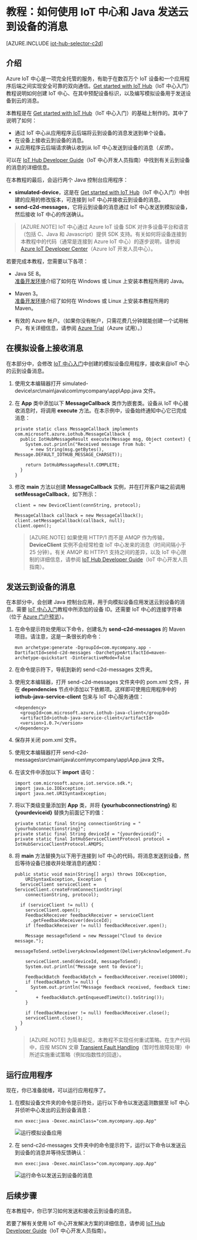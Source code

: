 <properties
	pageTitle="使用 IoT 中心发送云到设备的消息 | Azure"
	description="遵照本教程了解如何将 Azure IoT 中心与 Java 配合使用，以发送云到设备的消息。"
	services="iot-hub"
	documentationCenter="java"
	authors="dominicbetts"
	manager="timlt"
	editor=""/>

<tags
     ms.service="iot-hub"
     ms.devlang="java"
     ms.topic="article"
     ms.tgt_pltfrm="na"
     ms.workload="na"
     ms.date="09/13/2016"
     ms.author="dobett"
     wacn.date="10/10/2016"/>

# 教程：如何使用 IoT 中心和 Java 发送云到设备的消息

[AZURE.INCLUDE [iot-hub-selector-c2d](../../includes/iot-hub-selector-c2d.md)]

## 介绍

Azure IoT 中心是一项完全托管的服务，有助于在数百万个 IoT 设备和一个应用程序后端之间实现安全可靠的双向通信。[Get started with IoT Hub]（IoT 中心入门）教程说明如何创建 IoT 中心、在其中预配设备标识，以及编写模拟设备用于发送设备到云的消息。

本教程是在 [Get started with IoT Hub]（IoT 中心入门）的基础上制作的。其中了说明了如何：

- 通过 IoT 中心从应用程序云后端将云到设备的消息发送到单个设备。
- 在设备上接收云到设备的消息。
- 从应用程序云后端请求确认收到从 IoT 中心发送到设备的消息（*反馈*）。

可以在 [IoT Hub Developer Guide][IoT Hub Developer Guide - C2D]（IoT 中心开发人员指南）中找到有关云到设备的消息的详细信息。

在本教程的最后，会运行两个 Java 控制台应用程序：

* **simulated-device**，这是在 [Get started with IoT Hub]（IoT 中心入门）中创建的应用的修改版本，可连接到 IoT 中心并接收云到设备的消息。
* **send-c2d-messages**，它将云到设备的消息通过 IoT 中心发送到模拟设备，然后接收 IoT 中心的传送确认。

> [AZURE.NOTE] IoT 中心通过 Azure IoT 设备 SDK 对许多设备平台和语言（包括 C、Java 和 Javascript）提供 SDK 支持。有关如何将设备连接到本教程中的代码（通常是连接到 Azure IoT 中心）的逐步说明，请参阅 [Azure IoT Developer Center]（Azure IoT 开发人员中心）。

若要完成本教程，您需要以下各项：

+ Java SE 8。<br/>[准备开发环境][lnk-dev-setup]介绍了如何在 Windows 或 Linux 上安装本教程所用的 Java。

+ Maven 3。<br/>[准备开发环境][lnk-dev-setup]介绍了如何在 Windows 或 Linux 上安装本教程所用的 Maven。

+ 有效的 Azure 帐户。（如果你没有帐户，只需花费几分钟就能创建一个试用帐户。有关详细信息，请参阅 [Azure Trial][lnk-free-trial]（Azure 试用）。）

## 在模拟设备上接收消息

在本部分中，会修改 [IoT 中心入门]中创建的模拟设备应用程序，接收来自IoT 中心的云到设备消息。

1. 使用文本编辑器打开 simulated-device\\src\\main\\java\\com\\mycompany\\app\\App.java 文件。

2. 在 **App** 类中添加以下 **MessageCallback** 类作为嵌套类。设备从 IoT 中心接收消息时，将调用 **execute** 方法。在本示例中，设备始终通知中心它已完成消息：

    ```
    private static class MessageCallback implements
    com.microsoft.azure.iothub.MessageCallback {
      public IotHubMessageResult execute(Message msg, Object context) {
        System.out.println("Received message from hub: "
          + new String(msg.getBytes(), Message.DEFAULT_IOTHUB_MESSAGE_CHARSET));

        return IotHubMessageResult.COMPLETE;
      }
    }
    ```

3. 修改 **main** 方法以创建 **MessageCallback** 实例，并在打开客户端之前调用 **setMessageCallback**，如下所示：

    ```
    client = new DeviceClient(connString, protocol);

    MessageCallback callback = new MessageCallback();
    client.setMessageCallback(callback, null);
    client.open();
    ```

    > [AZURE.NOTE] 如果使用 HTTP/1 而不是 AMQP 作为传输，**DeviceClient** 实例不会经常检查 IoT 中心发来的消息（时间间隔小于 25 分钟）。有关 AMQP 和 HTTP/1 支持之间的差异，以及 IoT 中心限制的详细信息，请参阅 [IoT Hub Developer Guide][IoT Hub Developer Guide - C2D]（IoT 中心开发人员指南）。

## 发送云到设备的消息

在本部分中，会创建 Java 控制台应用，用于向模拟设备应用发送云到设备的消息。需要 [IoT 中心入门]教程中所添加的设备 ID。还需要 IoT 中心的连接字符串（位于 [Azure 门户预览]）。

1. 在命令提示符处使用以下命令，创建名为 **send-c2d-messages** 的 Maven 项目。请注意，这是一条很长的命令：

    ```
    mvn archetype:generate -DgroupId=com.mycompany.app -DartifactId=send-c2d-messages -DarchetypeArtifactId=maven-archetype-quickstart -DinteractiveMode=false
    ```

2. 在命令提示符下，导航到新的 send-c2d-messages 文件夹。

3. 使用文本编辑器，打开 send-c2d-messages 文件夹中的 pom.xml 文件，并在 **dependencies** 节点中添加以下依赖项。这样即可使用应用程序中的 **iothub-java-service-client** 包来与 IoT 中心服务通信：

    ```
    <dependency>
      <groupId>com.microsoft.azure.iothub-java-client</groupId>
      <artifactId>iothub-java-service-client</artifactId>
      <version>1.0.7</version>
    </dependency>
    ```

4. 保存并关闭 pom.xml 文件。

5. 使用文本编辑器打开 send-c2d-messages\src\main\java\com\mycompany\app\App.java 文件。

6. 在该文件中添加以下 **import** 语句：

    ```
    import com.microsoft.azure.iot.service.sdk.*;
    import java.io.IOException;
    import java.net.URISyntaxException;
    ```

7. 将以下类级变量添加到 **App** 类，并将 **{yourhubconnectionstring}** 和 **{yourdeviceid}** 替换为前面记下的值：

    ```
    private static final String connectionString = "{yourhubconnectionstring}";
    private static final String deviceId = "{yourdeviceid}";
    private static final IotHubServiceClientProtocol protocol = IotHubServiceClientProtocol.AMQPS;
    ```
    
8. 将 **main** 方法替换为以下用于连接到 IoT 中心的代码，将消息发送到设备，然后等待设备已接收并处理消息的通知：

    ```
    public static void main(String[] args) throws IOException,
        URISyntaxException, Exception {
      ServiceClient serviceClient = ServiceClient.createFromConnectionString(
        connectionString, protocol);
      
      if (serviceClient != null) {
        serviceClient.open();
        FeedbackReceiver feedbackReceiver = serviceClient
          .getFeedbackReceiver(deviceId);
        if (feedbackReceiver != null) feedbackReceiver.open();

        Message messageToSend = new Message("Cloud to device message.");
        messageToSend.setDeliveryAcknowledgement(DeliveryAcknowledgement.Full);

        serviceClient.send(deviceId, messageToSend);
        System.out.println("Message sent to device");

        FeedbackBatch feedbackBatch = feedbackReceiver.receive(10000);
        if (feedbackBatch != null) {
          System.out.println("Message feedback received, feedback time: "
            + feedbackBatch.getEnqueuedTimeUtc().toString());
        }

        if (feedbackReceiver != null) feedbackReceiver.close();
        serviceClient.close();
      }
    }
    ```

    > [AZURE.NOTE] 为简单起见，本教程不实现任何重试策略。在生产代码中，应按 MSDN 文章 [Transient Fault Handling]（暂时性故障处理）中所述实施重试策略（例如指数性的回退）。

## 运行应用程序

现在，你已准备就绪，可以运行应用程序了。

1. 在模拟设备文件夹的命令提示符处，运行以下命令以发送遥测数据至 IoT 中心并侦听中心发出的云到设备消息：

    ```
    mvn exec:java -Dexec.mainClass="com.mycompany.app.App" 
    ```

    ![运行模拟设备应用][img-simulated-device]

2. 在 send-c2d-messages 文件夹中的命令提示符下，运行以下命令以发送云到设备的消息并等待反馈确认：

    ```
    mvn exec:java -Dexec.mainClass="com.mycompany.app.App"
    ```

    ![运行命令以发送云到设备的消息][img-send-command]

## 后续步骤

在本教程中，你已学习如何发送和接收云到设备的消息。

<!-- To see examples of complete end-to-end solutions that use IoT Hub, see [Azure IoT Suite]. -->

若要了解有关使用 IoT 中心开发解决方案的详细信息，请参阅 [IoT Hub Developer Guide]（IoT 中心开发人员指南）。


<!-- Images -->
[img-simulated-device]: ./media/iot-hub-java-java-c2d/receivec2d.png
[img-send-command]: ./media/iot-hub-java-java-c2d/sendc2d.png
<!-- Links -->

[Get started with IoT Hub]: /documentation/articles/iot-hub-java-java-getstarted/
[IoT 中心入门]: /documentation/articles/iot-hub-java-java-getstarted/
[IoT Hub Developer Guide - C2D]: /documentation/articles/iot-hub-devguide/#c2d
[IoT Hub Developer Guide]: /documentation/articles/iot-hub-devguide/
[Azure IoT Developer Center]: /develop/iot
[lnk-free-trial]: /pricing/1rmb-trial/
[lnk-dev-setup]: https://github.com/Azure/azure-iot-sdks/blob/master/doc/get_started/java-devbox-setup.md
[Transient Fault Handling]: https://msdn.microsoft.com/zh-cn/library/hh680901(v=pandp.50).aspx
[Azure 门户预览]: https://portal.azure.cn
[Azure IoT Suite]: /documentation/services/iot-suite/

<!---HONumber=Mooncake_0801_2016-->